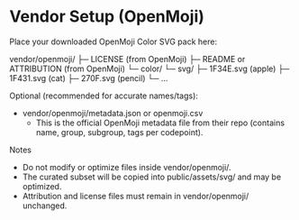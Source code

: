 # Vendor Setup (OpenMoji)

Place your downloaded OpenMoji Color SVG pack here:

vendor/openmoji/
├─ LICENSE (from OpenMoji)
├─ README or ATTRIBUTION (from OpenMoji)
└─ color/
   └─ svg/
      ├─ 1F34E.svg   (apple)
      ├─ 1F431.svg   (cat)
      ├─ 270F.svg    (pencil)
      └─ ...

Optional (recommended for accurate names/tags):
- vendor/openmoji/metadata.json or openmoji.csv
  - This is the official OpenMoji metadata file from their repo (contains name, group, subgroup, tags per codepoint).

Notes
- Do not modify or optimize files inside vendor/openmoji/.
- The curated subset will be copied into public/assets/svg/ and may be optimized.
- Attribution and license files must remain in vendor/openmoji/ unchanged.
